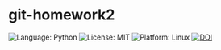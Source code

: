 # git-homework2
<!-- Badges -->
![Language: Python](https://img.shields.io/badge/Language-Python-blue.svg)
![License: MIT](https://img.shields.io/badge/License-MIT-green.svg)
![Platform: Linux](https://img.shields.io/badge/Platform-Linux-orange.svg)
[![DOI](https://zenodo.org/badge/914548455.svg)](https://doi.org/10.5281/zenodo.14720533)
